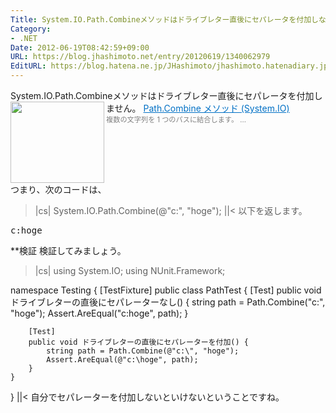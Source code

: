 ```yaml
---
Title: System.IO.Path.Combineメソッドはドライブレター直後にセパレータを付加しない
Category:
- .NET
Date: 2012-06-19T08:42:59+09:00
URL: https://blog.jhashimoto.net/entry/20120619/1340062979
EditURL: https://blog.hatena.ne.jp/JHashimoto/jhashimoto.hatenadiary.jp/atom/entry/12921228815717256141
---
```


System.IO.Path.Combineメソッドはドライブレター直後にセパレータを付加しません。
<a href="http://msdn.microsoft.com/ja-jp/library/system.io.path.combine.aspx" target="_blank"><img class="alignleft" align="left" border="0" src="http://capture.heartrails.com/150x130/shadow?http://msdn.microsoft.com/ja-jp/library/system.io.path.combine.aspx" alt="" width="150" height="130" /></a><a style="color:#0070C5;" href="http://msdn.microsoft.com/ja-jp/library/system.io.path.combine.aspx" target="_blank">Path.Combine メソッド (System.IO)</a><a href="http://b.hatena.ne.jp/entry/http://msdn.microsoft.com/ja-jp/library/system.io.path.combine.aspx" target="_blank"><img border="0" src="http://b.hatena.ne.jp/entry/image/http://msdn.microsoft.com/ja-jp/library/system.io.path.combine.aspx" alt="" /></a><br><span style="color: #808080;font-size: 80%;">複数の文字列を 1 つのパスに結合します。 ...</span><br style="clear:both;" />
つまり、次のコードは、
>|cs|
System.IO.Path.Combine(@"c:", "hoge");
||<
以下を返します。
<pre>
c:hoge
</pre>
**検証
検証してみましょう。
>|cs|
using System.IO;
using NUnit.Framework;

namespace Testing {
    [TestFixture]
    public class PathTest {
        [Test]
        public void ドライブレターの直後にセパレーターなし() {
            string path = Path.Combine("c:", "hoge"); 
            Assert.AreEqual("c:hoge", path);
        }

        [Test]
        public void ドライブレターの直後にセパレーターを付加() {
            string path = Path.Combine(@"c:\", "hoge"); 
            Assert.AreEqual(@"c:\hoge", path);
        }
    }
}
||<
自分でセパレーターを付加しないといけないということですね。

